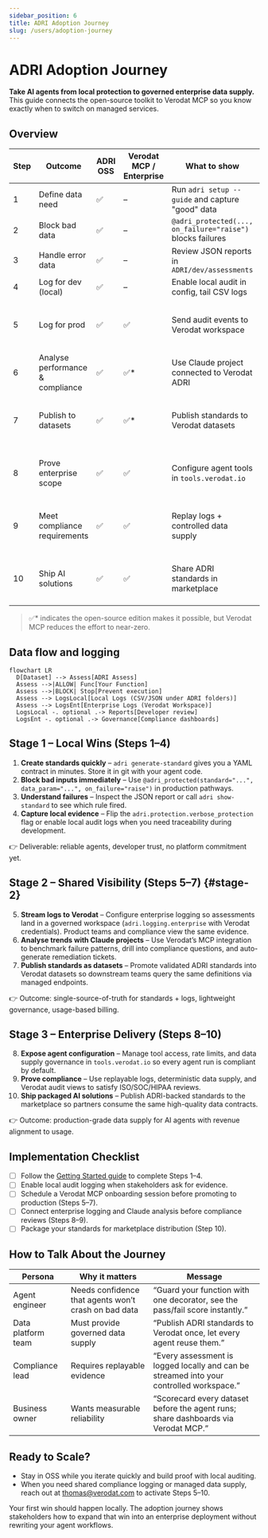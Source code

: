 ```yaml
---
sidebar_position: 6
title: ADRI Adoption Journey
slug: /users/adoption-journey
---
```


# ADRI Adoption Journey

**Take AI agents from local protection to governed enterprise data supply.** This guide connects the open-source toolkit to Verodat MCP so you know exactly when to switch on managed services.

## Overview

| Step | Outcome | ADRI OSS | Verodat MCP / Enterprise | What to show | Revenue Model |
|------|---------|----------|---------------------------|--------------|---------------|
| 1 | Define data need | ✅ | – | Run `adri setup --guide` and capture "good" data | OSS – Free |
| 2 | Block bad data | ✅ | – | `@adri_protected(..., on_failure="raise")` blocks failures | OSS – Free |
| 3 | Handle error data | ✅ | – | Review JSON reports in `ADRI/dev/assessments` | OSS – Free |
| 4 | Log for dev (local) | ✅ | – | Enable local audit in config, tail CSV logs | OSS – Free |
| 5 | Log for prod | ✅ | ✅ | Send audit events to Verodat workspace | Token burn-down (single app) |
| 6 | Analyse performance & compliance | ✅ | ✅* | Use Claude project connected to Verodat ADRI | Token burn-down |
| 7 | Publish to datasets | ✅ | ✅* | Publish standards to Verodat datasets | Token burn-down + Dataset licence |
| 8 | Prove enterprise scope | ✅ | ✅ | Configure agent tools in `tools.verodat.io` | Token burn-down + Dataset licence |
| 9 | Meet compliance requirements | ✅ | ✅ | Replay logs + controlled data supply | Token burn-down + Dataset licence |
| 10 | Ship AI solutions | ✅ | ✅ | Share ADRI standards in marketplace | Token burn-down + Dataset licence |

> ✅* indicates the open-source edition makes it possible, but Verodat MCP reduces the effort to near-zero.

## Data flow and logging

```mermaid
flowchart LR
  D[Dataset] --> Assess[ADRI Assess]
  Assess -->|ALLOW| Func[Your Function]
  Assess -->|BLOCK| Stop[Prevent execution]
  Assess --> LogsLocal[Local Logs (CSV/JSON under ADRI folders)]
  Assess --> LogsEnt[Enterprise Logs (Verodat Workspace)]
  LogsLocal -. optional .-> Reports[Developer review]
  LogsEnt -. optional .-> Governance[Compliance dashboards]
```

## Stage 1 – Local Wins (Steps 1–4)

1. **Create standards quickly** – `adri generate-standard` gives you a YAML contract in minutes. Store it in git with your agent code.
2. **Block bad inputs immediately** – Use `@adri_protected(standard="...", data_param="...", on_failure="raise")` in production pathways.
3. **Understand failures** – Inspect the JSON report or call `adri show-standard` to see which rule fired.
4. **Capture local evidence** – Flip the `adri.protection.verbose_protection` flag or enable local audit logs when you need traceability during development.

👉 Deliverable: reliable agents, developer trust, no platform commitment yet.

## Stage 2 – Shared Visibility (Steps 5–7) {#stage-2}

5. **Stream logs to Verodat** – Configure enterprise logging so assessments land in a governed workspace (`adri.logging.enterprise` with Verodat credentials). Product teams and compliance view the same evidence.
6. **Analyse trends with Claude projects** – Use Verodat’s MCP integration to benchmark failure patterns, drill into compliance questions, and auto-generate remediation tickets.
7. **Publish standards as datasets** – Promote validated ADRI standards into Verodat datasets so downstream teams query the same definitions via managed endpoints.

👉 Outcome: single-source-of-truth for standards + logs, lightweight governance, usage-based billing.

## Stage 3 – Enterprise Delivery (Steps 8–10)

8. **Expose agent configuration** – Manage tool access, rate limits, and data supply governance in `tools.verodat.io` so every agent run is compliant by default.
9. **Prove compliance** – Use replayable logs, deterministic data supply, and Verodat audit views to satisfy ISO/SOC/HIPAA reviews.
10. **Ship packaged AI solutions** – Publish ADRI-backed standards to the marketplace so partners consume the same high-quality data contracts.

👉 Outcome: production-grade data supply for AI agents with revenue alignment to usage.

## Implementation Checklist

- [ ] Follow the [Getting Started guide](getting-started.md) to complete Steps 1–4.
- [ ] Enable local audit logging when stakeholders ask for evidence.
- [ ] Schedule a Verodat MCP onboarding session before promoting to production (Steps 5–7).
- [ ] Connect enterprise logging and Claude analysis before compliance reviews (Steps 8–9).
- [ ] Package your standards for marketplace distribution (Step 10).

## How to Talk About the Journey

| Persona | Why it matters | Message |
|---------|----------------|---------|
| Agent engineer | Needs confidence that agents won’t crash on bad data | “Guard your function with one decorator, see the pass/fail score instantly.” |
| Data platform team | Must provide governed data supply | “Publish ADRI standards to Verodat once, let every agent reuse them.” |
| Compliance lead | Requires replayable evidence | “Every assessment is logged locally and can be streamed into your controlled workspace.” |
| Business owner | Wants measurable reliability | “Scorecard every dataset before the agent runs; share dashboards via Verodat MCP.” |

## Ready to Scale?

- Stay in OSS while you iterate quickly and build proof with local auditing.
- When you need shared compliance logging or managed data supply, reach out at [thomas@verodat.com](mailto:thomas@verodat.com) to activate Steps 5–10.

Your first win should happen locally. The adoption journey shows stakeholders how to expand that win into an enterprise deployment without rewriting your agent workflows.
